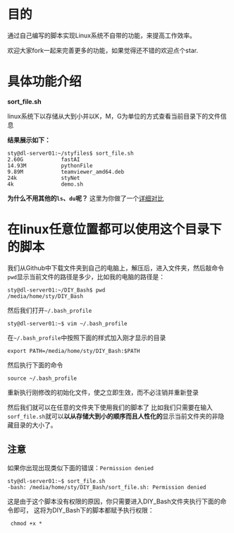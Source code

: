 # 目的
通过自己编写的脚本实现Linux系统不自带的功能，来提高工作效率。

欢迎大家fork一起来完善更多的功能，如果觉得还不错的欢迎点个star.

# 具体功能介绍
**sort_file.sh**

linux系统下以存储从大到小并以K，M，G为单位的方式查看当前目录下的文件信息

**结果展示如下：**

```
sty@dl-server01:~/styfiles$ sort_file.sh
2.60G            fastAI
14.93M           pythonFile
9.89M            teamviewer_amd64.deb
24k              styNet
4k               demo.sh

```

**为什么不用其他的`ls`、`du`呢？**
这里为你做了一个[详细对比](https://blog.csdn.net/sty945/article/details/79830915)



# 在linux任意位置都可以使用这个目录下的脚本

我们从Github中下载文件夹到自己的电脑上，解压后，进入文件夹，然后敲命令`pwd`显示当前文件的路径是多少，比如我的电脑的路径是：

```
sty@dl-server01:~/DIY_Bash$ pwd
/media/home/sty/DIY_Bash
```

然后我们打开`~/.bash_profile`

```
sty@dl-server01:~$ vim ~/.bash_profile
```
在`~/.bash_profile`中按照下面的样式加入刚才显示的目录

```
export PATH=/media/home/sty/DIY_Bash:$PATH
```
然后执行下面的命令

```
source ~/.bash_profile
```
重新执行刚修改的初始化文件，使之立即生效，而不必注销并重新登录

然后我们就可以在任意的文件夹下使用我们的脚本了
比如我们只需要在输入`sorf_file.sh`就可以**以从存储大到小的顺序而且人性化的**显示当前文件夹的非隐藏目录的大小了。

## 注意
如果你出现出现类似下面的错误：`Permission denied`

```
sty@dl-server01:~$ sort_file.sh
-bash: /media/home/sty/DIY_Bash/sort_file.sh: Permission denied

```
这是由于这个脚本没有权限的原因，你只需要进入DIY_Bash文件夹执行下面的命令即可，
这将为DIY_Bash下的脚本都赋予执行权限：

```
 chmod +x *
```



